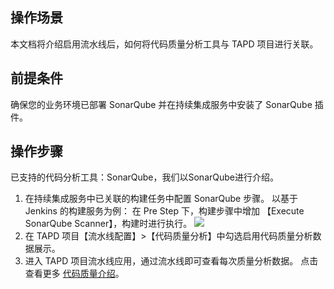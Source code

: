 ## 操作场景
本文档将介绍启用流水线后，如何将代码质量分析工具与 TAPD 项目进行关联。

## 前提条件
确保您的业务环境已部署 SonarQube 并在持续集成服务中安装了 SonarQube 插件。

## 操作步骤
已支持的代码分析工具：SonarQube，我们以SonarQube进行介绍。
1. 在持续集成服务中已关联的构建任务中配置 SonarQube 步骤。
以基于 Jenkins 的构建服务为例：
在 Pre Step 下，构建步骤中增加 【Execute SonarQube Scanner】，构建时进行执行。
 ![](https://main.qcloudimg.com/raw/5ae4541f5c55936a6079b38893c4da6a.png)
2. 在 TAPD 项目【流水线配置】>【代码质量分析】中勾选启用代码质量分析数据展示。
3. 进入 TAPD 项目流水线应用，通过流水线即可查看每次质量分析数据。
点击查看更多 [代码质量介绍](https://www.tapd.cn/help/view#1120003271001002008)。


